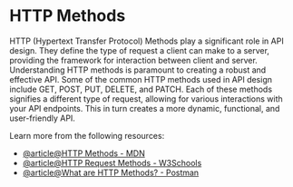 # HTTP Methods

HTTP (Hypertext Transfer Protocol) Methods play a significant role in API design. They define the type of request a client can make to a server, providing the framework for interaction between client and server. Understanding HTTP methods is paramount to creating a robust and effective API. Some of the common HTTP methods used in API design include GET, POST, PUT, DELETE, and PATCH. Each of these methods signifies a different type of request, allowing for various interactions with your API endpoints. This in turn creates a more dynamic, functional, and user-friendly API.

Learn more from the following resources:

- [@article@HTTP Methods - MDN](https://developer.mozilla.org/en-US/docs/Web/HTTP/Methods)
- [@article@HTTP Request Methods - W3Schools](https://www.w3schools.com/tags/ref_httpmethods.asp)
- [@article@What are HTTP Methods? - Postman](https://blog.postman.com/what-are-http-methods/)
